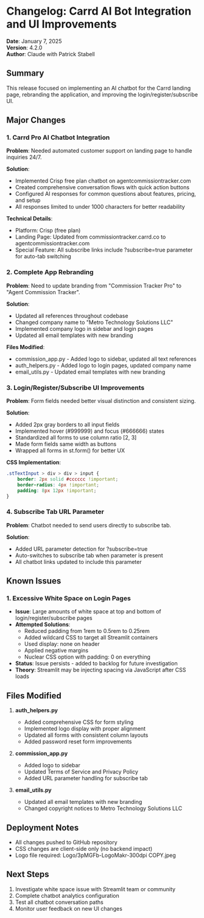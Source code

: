 # Changelog: Carrd AI Bot Integration and UI Improvements

**Date**: January 7, 2025  
**Version**: 4.2.0  
**Author**: Claude with Patrick Stabell  

## Summary

This release focused on implementing an AI chatbot for the Carrd landing page, rebranding the application, and improving the login/register/subscribe UI.

## Major Changes

### 1. Carrd Pro AI Chatbot Integration

**Problem**: Needed automated customer support on landing page to handle inquiries 24/7.

**Solution**: 
- Implemented Crisp free plan chatbot on agentcommissiontracker.com
- Created comprehensive conversation flows with quick action buttons
- Configured AI responses for common questions about features, pricing, and setup
- All responses limited to under 1000 characters for better readability

**Technical Details**:
- Platform: Crisp (free plan)
- Landing Page: Updated from commissiontracker.carrd.co to agentcommissiontracker.com
- Special Feature: All subscribe links include ?subscribe=true parameter for auto-tab switching

### 2. Complete App Rebranding

**Problem**: Need to update branding from "Commission Tracker Pro" to "Agent Commission Tracker".

**Solution**:
- Updated all references throughout codebase
- Changed company name to "Metro Technology Solutions LLC"
- Implemented company logo in sidebar and login pages
- Updated all email templates with new branding

**Files Modified**:
- commission_app.py - Added logo to sidebar, updated all text references
- auth_helpers.py - Added logo to login pages, updated company name
- email_utils.py - Updated email templates with new branding

### 3. Login/Register/Subscribe UI Improvements

**Problem**: Form fields needed better visual distinction and consistent sizing.

**Solution**:
- Added 2px gray borders to all input fields
- Implemented hover (#999999) and focus (#666666) states
- Standardized all forms to use column ratio [2, 3]
- Made form fields same width as buttons
- Wrapped all forms in st.form() for better UX

**CSS Implementation**:
```css
.stTextInput > div > div > input {
    border: 2px solid #cccccc !important;
    border-radius: 4px !important;
    padding: 8px 12px !important;
}
```

### 4. Subscribe Tab URL Parameter

**Problem**: Chatbot needed to send users directly to subscribe tab.

**Solution**:
- Added URL parameter detection for ?subscribe=true
- Auto-switches to subscribe tab when parameter is present
- All chatbot links updated to include this parameter

## Known Issues

### 1. Excessive White Space on Login Pages
- **Issue**: Large amounts of white space at top and bottom of login/register/subscribe pages
- **Attempted Solutions**:
  - Reduced padding from 1rem to 0.5rem to 0.25rem
  - Added wildcard CSS to target all Streamlit containers
  - Used display: none on header
  - Applied negative margins
  - Nuclear CSS option with padding: 0 on everything
- **Status**: Issue persists - added to backlog for future investigation
- **Theory**: Streamlit may be injecting spacing via JavaScript after CSS loads

## Files Modified

1. **auth_helpers.py**
   - Added comprehensive CSS for form styling
   - Implemented logo display with proper alignment
   - Updated all forms with consistent column layouts
   - Added password reset form improvements

2. **commission_app.py**
   - Added logo to sidebar
   - Updated Terms of Service and Privacy Policy
   - Added URL parameter handling for subscribe tab

3. **email_utils.py**
   - Updated all email templates with new branding
   - Changed copyright notices to Metro Technology Solutions LLC

## Deployment Notes

- All changes pushed to GitHub repository
- CSS changes are client-side only (no backend impact)
- Logo file required: Logo/3pMGFb-LogoMakr-300dpi COPY.jpeg

## Next Steps

1. Investigate white space issue with Streamlit team or community
2. Complete chatbot analytics configuration
3. Test all chatbot conversation paths
4. Monitor user feedback on new UI changes